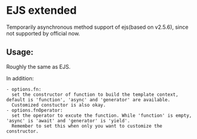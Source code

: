 # EJS extended

Temporarily asynchronous method support of ejs(based on v2.5.6), since not supported by official now.

## Usage:  ##

Roughly the same as EJS.

 In addition: 

    - options.fn: 
      set the constructor of function to build the template context, default is 'function', 'async' and 'generator' are available. 
      Customized constuctor is also okay.
    - options.fnOperator: 
      set the operator to excute the function. While 'function' is empty, 'async' is 'await' and 'generator' is 'yield'. 
      Remember to set this when only you want to customize the constructor.
